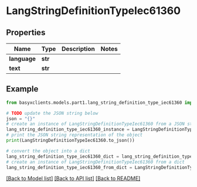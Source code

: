 # LangStringDefinitionTypeIec61360


## Properties

Name | Type | Description | Notes
------------ | ------------- | ------------- | -------------
**language** | **str** |  | 
**text** | **str** |  | 

## Example

```python
from basyxclients.models.part1.lang_string_definition_type_iec61360 import LangStringDefinitionTypeIec61360

# TODO update the JSON string below
json = "{}"
# create an instance of LangStringDefinitionTypeIec61360 from a JSON string
lang_string_definition_type_iec61360_instance = LangStringDefinitionTypeIec61360.from_json(json)
# print the JSON string representation of the object
print(LangStringDefinitionTypeIec61360.to_json())

# convert the object into a dict
lang_string_definition_type_iec61360_dict = lang_string_definition_type_iec61360_instance.to_dict()
# create an instance of LangStringDefinitionTypeIec61360 from a dict
lang_string_definition_type_iec61360_from_dict = LangStringDefinitionTypeIec61360.from_dict(lang_string_definition_type_iec61360_dict)
```
[[Back to Model list]](../README.md#documentation-for-models) [[Back to API list]](../README.md#documentation-for-api-endpoints) [[Back to README]](../README.md)


